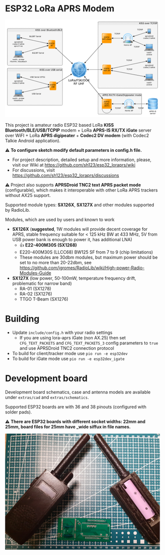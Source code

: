 # ESP32 LoRa APRS Modem 
![Modes of operation](extras/images/diagram.png)

This project is amateur radio ESP32 based LoRa **KISS Bluetooth/BLE/USB/TCPIP** modem + LoRa **APRS-IS RX/TX iGate** server over WiFI + LoRa **APRS digipeater** + **Codec2 DV modem** (with Codec2 Talkie Android application). 

&#x26A0; **To configure sketch modify default parameters in config.h file.**

- For project description, detailed setup and more information, please, visit our Wiki at https://github.com/sh123/esp32_loraprs/wiki
- For discussions, visit https://github.com/sh123/esp32_loraprs/discussions

&#x26A0; Project also supports **APRSDroid TNC2 text APRS packet mode** (configurable), which makes it interoperable with other LoRa APRS trackers without AX25 support.

Supported module types: **SX126X**, **SX127X** and other modules supported by RadioLib.

Modules, which are used by users and known to work
- **SX126X** (**suggested**, 1W modules will provide decent coverage for APRS, stable frequency suitable for < 125 kHz BW at 433 MHz, 5V from USB power bank is enough to power it, has additional LNA)
  - &#128077; **E22-400M30S (SX1268)**
  - E220-400M30S (LLCC68) BW125 SF from 7 to 9 (chip limitations)
  - These modules are 30dbm modules, but maximum power should be set to no more than 20-22dbm, see https://github.com/jgromes/RadioLib/wiki/High-power-Radio-Modules-Guide
- **SX127X** (low power, 50-100mW, temperature frequency drift, problematic for narrow band)
  - RA-01 (SX1278)
  - RA-02 (SX1276)
  - TTGO T-Beam (SX1276)

# Building
- Update `include/config.h` with your radio settings
  - If you are using lora-aprs iGate (non AX.25) then set `CFG_TEXT_PACKETS` and `CFG_TEXT_PACKETS_3` config parameters to `true` and use APRSDroid TNC2 connection protocol
- To build for client/tracker mode use `pio run -e esp32dev`
- To build for iGate mode use `pio run -e esp32dev_igate`

# Development board
Development board schematics, case and antenna models are available under `extras/cad` and `extras/schematics`. 

Supported ESP32 boards are with 36 and 38 pinouts (configured with solder pads).

&#x26A0; **There are ESP32 boards with different socket widths: 22mm and 25mm, board files for 25mm have _wide siffux in file names.**

![Modes of operation](extras/images/device.png)
